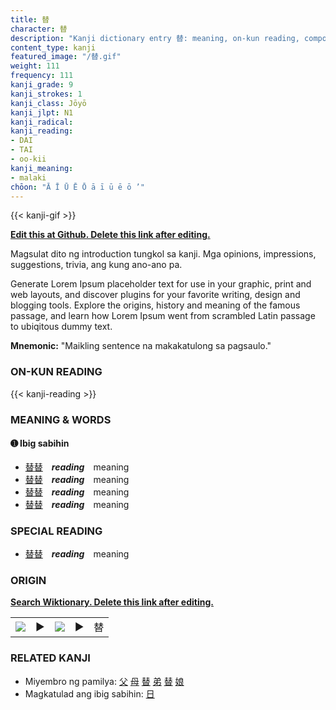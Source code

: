 ```yaml
---
title: 替
character: 替
description: "Kanji dictionary entry 替: meaning, on-kun reading, compounds, origin, related kanji"
content_type: kanji
featured_image: "/替.gif"
weight: 111
frequency: 111
kanji_grade: 9
kanji_strokes: 1
kanji_class: Jōyō
kanji_jlpt: N1
kanji_radical: 
kanji_reading: 
- DAI
- TAI
- oo-kii
kanji_meaning:
- malaki
chōon: "Ā Ī Ū Ē Ō ā ī ū ē ō ’"
---
```

[//]: # (Don't edit the line below. Kanji animated GIF code is automatically generated.)
{{< kanji-gif >}}

[//]: # (Edit below this line.)

**[Edit this at Github. Delete this link after editing.](https://github.com/tim0g/tim/tree/main/content/kanji/替/index.md)**

Magsulat dito ng introduction tungkol sa kanji. Mga opinions, impressions, suggestions, trivia, ang kung ano-ano pa.

Generate Lorem Ipsum placeholder text for use in your graphic, print and web layouts, and discover plugins for your favorite writing, design and blogging tools. Explore the origins, history and meaning of the famous passage, and learn how Lorem Ipsum went from scrambled Latin passage to ubiqitous dummy text.
 
**Mnemonic:** "Maikling sentence na makakatulong sa pagsaulo."

### ON-KUN READING

[//]: # (Don't edit the line below. ON-KUN READING code is automatically generated.)
{{< kanji-reading >}}

### MEANING & WORDS

#### ➊ **Ibig sabihin**
  - [替](../替)[替](../替)　***reading***　meaning
  - [替](../替)[替](../替)　***reading***　meaning
  - [替](../替)[替](../替)　***reading***　meaning
  - [替](../替)[替](../替)　***reading***　meaning

### SPECIAL READING
  - [替](../替)[替](../替)　***reading***　meaning

### ORIGIN

**[Search Wiktionary. Delete this link after editing.](https://wiktionary.org/wiki/替)**
<table class="kanji-table"><tr><td>
<img src="60px-替-bronze.svg.png">
</td><td>▶</td><td>
<img src="60px-替-oracle.svg.png">
</td><td>▶</td>
<td class="kanji-origin">替</td>
</tr></table>

### RELATED KANJI
- Miyembro ng pamilya: [父](../父) [母](../母) [替](../替) [弟](../弟) [替](../替) [娘](../娘)
- Magkatulad ang ibig sabihin: [日](../日)
